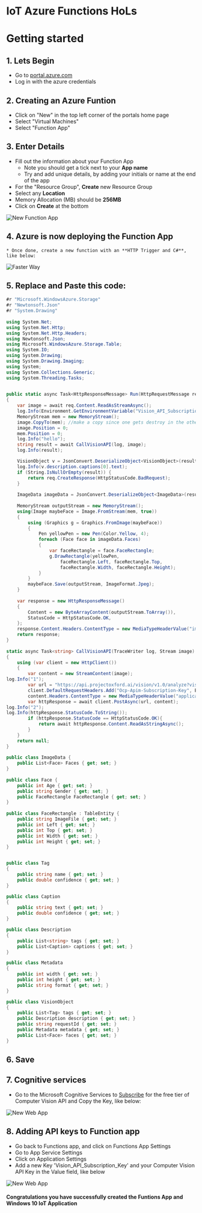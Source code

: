 # IoT Azure Functions HoLs

# Getting started

## 1. Lets Begin
  * Go to [portal.azure.com](https://portal.azure.com)
  * Log in with the azure credentials 

## 2. Creating an Azure Funtion 
  * Click on "New" in the top left corner of the portals home page
  * Select "Virtual Machines"
  * Select "Function App"

## 3. Enter Details
  * Fill out the information about your Function App 
    - Note you should get a tick next to your **App name**
    - Try and add unique details, by adding your initials or name at the end of the app
  * For the "Resource Group", **Create** new Resource Group
  * Select any **Location**
  * Memory Allocation (MB) should be **256MB**
  * Click on **Create** at the bottom  

![New Function App](img/functionApp.png)

## 4. Azure is now deploying the Function App
    * Once done, create a new function with an **HTTP Trigger and C#**, like below:

![Faster Way](img/fasterWay.png)

## 5. Replace and Paste this code:

```csharp
#r "Microsoft.WindowsAzure.Storage"
#r "Newtonsoft.Json"
#r "System.Drawing"
 
using System.Net;
using System.Net.Http;
using System.Net.Http.Headers;
using Newtonsoft.Json;
using Microsoft.WindowsAzure.Storage.Table;
using System.IO; 
using System.Drawing;
using System.Drawing.Imaging;
using System;
using System.Collections.Generic;
using System.Threading.Tasks;

 
public static async Task<HttpResponseMessage> Run(HttpRequestMessage req, TraceWriter log)
{
    var image = await req.Content.ReadAsStreamAsync();
    log.Info(Environment.GetEnvironmentVariable("Vision_API_Subscription_Key"));
    MemoryStream mem = new MemoryStream();
    image.CopyTo(mem); //make a copy since one gets destroy in the other API. Lame, I know.
    image.Position = 0;
    mem.Position = 0;
    log.Info("hello"); 
    string result = await CallVisionAPI(log, image); 
    log.Info(result); 

    VisionObject v = JsonConvert.DeserializeObject<VisionObject>(result);
    log.Info(v.description.captions[0].text);
    if (String.IsNullOrEmpty(result)) {
        return req.CreateResponse(HttpStatusCode.BadRequest);
    }
     
    ImageData imageData = JsonConvert.DeserializeObject<ImageData>(result);
 
    MemoryStream outputStream = new MemoryStream();
    using(Image maybeFace = Image.FromStream(mem, true))
    {
        using (Graphics g = Graphics.FromImage(maybeFace))
        {
            Pen yellowPen = new Pen(Color.Yellow, 4);
            foreach (Face face in imageData.Faces)
            {
                var faceRectangle = face.FaceRectangle;
                g.DrawRectangle(yellowPen, 
                    faceRectangle.Left, faceRectangle.Top, 
                    faceRectangle.Width, faceRectangle.Height);
            }
        }
        maybeFace.Save(outputStream, ImageFormat.Jpeg);
    }
     
    var response = new HttpResponseMessage()
    {
        Content = new ByteArrayContent(outputStream.ToArray()),
        StatusCode = HttpStatusCode.OK,
    };
    response.Content.Headers.ContentType = new MediaTypeHeaderValue("image/jpeg");
    return response;
}
 
static async Task<string> CallVisionAPI(TraceWriter log, Stream image)
{
    using (var client = new HttpClient())
    {
        var content = new StreamContent(image);
log.Info("1");
        var url = "https://api.projectoxford.ai/vision/v1.0/analyze?visualFeatures=Tags,Description,Faces";
        client.DefaultRequestHeaders.Add("Ocp-Apim-Subscription-Key", Environment.GetEnvironmentVariable("Vision_API_Subscription_Key"));
        content.Headers.ContentType = new MediaTypeHeaderValue("application/octet-stream");
        var httpResponse = await client.PostAsync(url, content);
log.Info("2");
log.Info(httpResponse.StatusCode.ToString());
        if (httpResponse.StatusCode == HttpStatusCode.OK){
            return await httpResponse.Content.ReadAsStringAsync();
        }
    }
    return null;
}
 
public class ImageData {
    public List<Face> Faces { get; set; }
}
 
public class Face {
    public int Age { get; set; }
    public string Gender { get; set; }
    public FaceRectangle FaceRectangle { get; set; }
}
 
public class FaceRectangle : TableEntity {
    public string ImageFile { get; set; }
    public int Left { get; set; }
    public int Top { get; set; }
    public int Width { get; set; }
    public int Height { get; set; }
}


public class Tag
{
    public string name { get; set; }
    public double confidence { get; set; }
}

public class Caption
{
    public string text { get; set; }
    public double confidence { get; set; }
}

public class Description
{
    public List<string> tags { get; set; }
    public List<Caption> captions { get; set; }
}

public class Metadata
{
    public int width { get; set; }
    public int height { get; set; }
    public string format { get; set; }
}

public class VisionObject
{
    public List<Tag> tags { get; set; }
    public Description description { get; set; }
    public string requestId { get; set; }
    public Metadata metadata { get; set; }
    public List<Face> faces { get; set; }
}
```

## 6. Save

## 7. Cognitive services
 * Go to the Microsoft Cognitive Services to [Subscribe](https://www.microsoft.com/cognitive-services/en-us/subscriptions?productId=/products/54d873dd5eefd00dc474a0f4) for the free tier of Computer Vision API and Copy the Key, like below:

![New Web App](img/compVisionKey.png)

## 8. Adding API keys to Function app 
 * Go back to Functions app, and click on Functions App Settings
 * Go to App Service Settings
 * Click on Application Settings
 * Add a new Key 'Vision_API_Subscription_Key' and your Computer Vision API Key in the Value field, like below

![New Web App](img/appSettings.jpg)

#### Congratulations you have successfully created the Funtions App and Windows 10 IoT Application